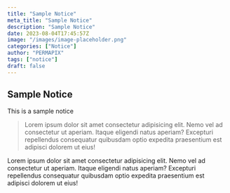 ```yaml
---
title: "Sample Notice"
meta_title: "Sample Notice"
description: "Sample Notice"
date: 2023-08-04T17:45:57Z
image: "/images/image-placeholder.png"
categories: ["Notice"]
author: "PERMAPIX"
tags: ["notice"]
draft: false
---
```


## Sample Notice

This is a sample notice

> Lorem ipsum dolor sit amet consectetur adipisicing elit. Nemo vel ad consectetur ut aperiam. Itaque eligendi natus aperiam? Excepturi repellendus consequatur quibusdam optio expedita praesentium est adipisci dolorem ut eius!

Lorem ipsum dolor sit amet consectetur adipisicing elit. Nemo vel ad consectetur ut aperiam. Itaque eligendi natus aperiam? Excepturi repellendus consequatur quibusdam optio expedita praesentium est adipisci dolorem ut eius!
